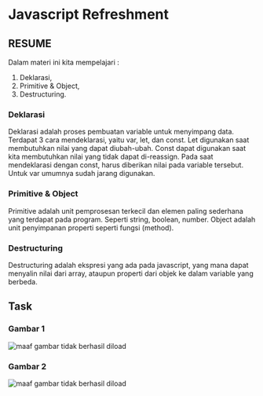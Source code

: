 # Javascript Refreshment
## RESUME
Dalam materi ini kita mempelajari :
 1. Deklarasi,
 2. Primitive & Object,
 3. Destructuring.
 ### Deklarasi
Deklarasi adalah proses pembuatan variable untuk menyimpang data. 
Terdapat 3 cara mendeklarasi, yaitu var, let, dan const. Let digunakan saat membutuhkan nilai yang dapat diubah-ubah. Const dapat digunakan saat kita membutuhkan nilai yang tidak dapat di-reassign. Pada saat mendeklarasi dengan const, harus diberikan nilai pada variable tersebut. Untuk var umumnya sudah jarang digunakan.

### Primitive & Object
Primitive adalah unit pemprosesan terkecil dan elemen paling sederhana yang terdapat pada program. Seperti string, boolean, number. Object adalah unit penyimpanan properti seperti fungsi (method).

### Destructuring
Destructuring adalah ekspresi yang ada pada javascript, yang mana dapat menyalin nilai dari array, ataupun properti dari objek ke dalam variable yang berbeda.

## Task
### Gambar 1
 ![maaf gambar tidak berhasil diload](https://github.com/riioaditya/react_rio-aditya-novanto/blob/master/08_Javascript%20Refreshment/screenshot/2022-03-10.png)

### Gambar 2
![maaf gambar tidak berhasil diload](https://github.com/riioaditya/react_rio-aditya-novanto/blob/master/08_Javascript%20Refreshment/screenshot/2022-03-10%20(1).png)